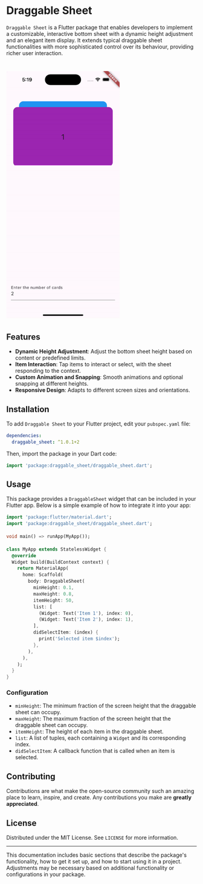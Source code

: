 
# Draggable Sheet

`Draggable Sheet` is a Flutter package that enables developers to implement a customizable, interactive bottom sheet with a dynamic height adjustment and an elegant item display. It extends typical draggable sheet functionalities with more sophisticated control over its behaviour, providing richer user interaction.

# <img src="https://github.com/bhavneet0812/flutter-draggable_sheet/blob/main/assets/DraggableSheet.gif" width="300px" />

## Features

- **Dynamic Height Adjustment**: Adjust the bottom sheet height based on content or predefined limits.
- **Item Interaction**: Tap items to interact or select, with the sheet responding to the context.
- **Custom Animation and Snapping**: Smooth animations and optional snapping at different heights.
- **Responsive Design**: Adapts to different screen sizes and orientations.

## Installation

To add `Draggable Sheet` to your Flutter project, edit your `pubspec.yaml` file:

```yaml
dependencies:
  draggable_sheet: ^1.0.1+2
```

Then, import the package in your Dart code:

```dart
import 'package:draggable_sheet/draggable_sheet.dart';
```

## Usage

This package provides a `DraggableSheet` widget that can be included in your Flutter app. Below is a simple example of how to integrate it into your app:

```dart
import 'package:flutter/material.dart';
import 'package:draggable_sheet/draggable_sheet.dart';

void main() => runApp(MyApp());

class MyApp extends StatelessWidget {
  @override
  Widget build(BuildContext context) {
    return MaterialApp(
      home: Scaffold(
        body: DraggableSheet(
          minHeight: 0.1,
          maxHeight: 0.8,
          itemHeight: 50,
          list: [
            (Widget: Text('Item 1'), index: 0),
            (Widget: Text('Item 2'), index: 1),
          ],
          didSelectItem: (index) {
            print('Selected item $index');
          },
        ),
      ),
    );
  }
}
```

### Configuration

- `minHeight`: The minimum fraction of the screen height that the draggable sheet can occupy.
- `maxHeight`: The maximum fraction of the screen height that the draggable sheet can occupy.
- `itemHeight`: The height of each item in the draggable sheet.
- `list`: A list of tuples, each containing a `Widget` and its corresponding index.
- `didSelectItem`: A callback function that is called when an item is selected.

## Contributing

Contributions are what make the open-source community such an amazing place to learn, inspire, and create. Any contributions you make are **greatly appreciated**.

## License

Distributed under the MIT License. See `LICENSE` for more information.

---

This documentation includes basic sections that describe the package's functionality, how to get it set up, and how to start using it in a project. Adjustments may be necessary based on additional functionality or configurations in your package.
